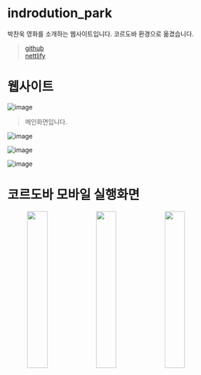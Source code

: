 # indrodution_park
 박찬욱 영화를 소개하는 웹사이트입니다. 코르도바 환경으로 옮겼습니다.
 
>[github](https://byeot.github.io/About_Park_M/)  
[nettlify](https://introdution.netlify.app/)



# 웹사이트

![image](https://user-images.githubusercontent.com/94339420/204194187-70a24c0d-113e-4f95-93e0-7d9ce94365b3.png)

> 메인화면입니다.

![image](https://user-images.githubusercontent.com/94339420/204194230-23713ba5-1bab-4f45-8523-1256fb66ad38.png)

> 
![image](https://user-images.githubusercontent.com/94339420/204194260-a2b841a4-40b6-4e13-b7e9-3430a66d2e13.png)



![image](https://user-images.githubusercontent.com/94339420/204194290-41884182-203f-4284-9a44-a133ffe85d6f.png)



# 코르도바 모바일 실행화면

<img src="https://user-images.githubusercontent.com/94339420/204196449-7e048a1d-b047-4392-8c1f-9dd043a4383d.png" width="30%" align="right">

<img src="https://user-images.githubusercontent.com/94339420/204196358-09d9233e-9bea-46c0-a49e-e24bd06eae7c.png" width="30%"  align="right">

<img src="https://user-images.githubusercontent.com/94339420/204196405-f698dbf1-9743-4898-bae1-2dae60f5cb82.png" width="30%" align="right">










